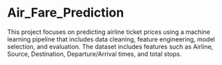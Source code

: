 # Air_Fare_Prediction
This project focuses on predicting airline ticket prices using a machine learning pipeline that includes data cleaning, feature engineering, model selection, and evaluation. The dataset includes features such as Airline, Source, Destination, Departure/Arrival times, and total stops.
